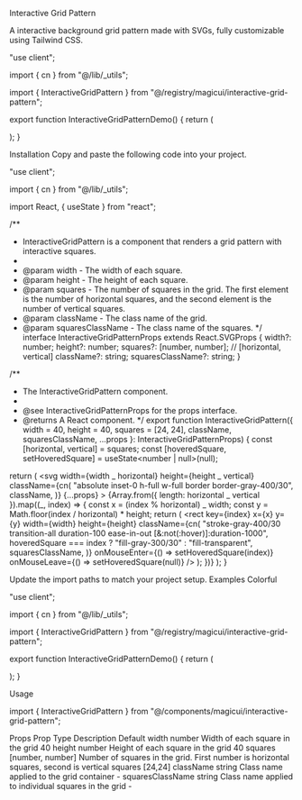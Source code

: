 Interactive Grid Pattern

A interactive background grid pattern made with SVGs, fully customizable using Tailwind CSS.

"use client";

import { cn } from "@/lib/\_utils";

import { InteractiveGridPattern } from "@/registry/magicui/interactive-grid-pattern";

export function InteractiveGridPatternDemo() {
return (
<div className="relative flex h-[500px] w-full flex-col items-center justify-center overflow-hidden rounded-lg border bg-background">
<InteractiveGridPattern
className={cn(
"[mask-image:radial-gradient(400px_circle_at_center,white,transparent)]",
"inset-x-0 inset-y-[-30%] h-[200%] skew-y-12",
)}
/>
</div>
);
}

Installation
Copy and paste the following code into your project.

"use client";

import { cn } from "@/lib/\_utils";

import React, { useState } from "react";

/\*\*

- InteractiveGridPattern is a component that renders a grid pattern with interactive squares.
-
- @param width - The width of each square.
- @param height - The height of each square.
- @param squares - The number of squares in the grid. The first element is the number of horizontal squares, and the second element is the number of vertical squares.
- @param className - The class name of the grid.
- @param squaresClassName - The class name of the squares.
  \*/
  interface InteractiveGridPatternProps extends React.SVGProps<SVGSVGElement> {
  width?: number;
  height?: number;
  squares?: [number, number]; // [horizontal, vertical]
  className?: string;
  squaresClassName?: string;
  }

/\*\*

- The InteractiveGridPattern component.
-
- @see InteractiveGridPatternProps for the props interface.
- @returns A React component.
  \*/
  export function InteractiveGridPattern({
  width = 40,
  height = 40,
  squares = [24, 24],
  className,
  squaresClassName,
  ...props
  }: InteractiveGridPatternProps) {
  const [horizontal, vertical] = squares;
  const [hoveredSquare, setHoveredSquare] = useState<number | null>(null);

return (
<svg
width={width _ horizontal}
height={height _ vertical}
className={cn(
"absolute inset-0 h-full w-full border border-gray-400/30",
className,
)}
{...props} >
{Array.from({ length: horizontal _ vertical }).map((\_, index) => {
const x = (index % horizontal) _ width;
const y = Math.floor(index / horizontal) \* height;
return (
<rect
key={index}
x={x}
y={y}
width={width}
height={height}
className={cn(
"stroke-gray-400/30 transition-all duration-100 ease-in-out [&:not(:hover)]:duration-1000",
hoveredSquare === index ? "fill-gray-300/30" : "fill-transparent",
squaresClassName,
)}
onMouseEnter={() => setHoveredSquare(index)}
onMouseLeave={() => setHoveredSquare(null)}
/>
);
})}
</svg>
);
}

Update the import paths to match your project setup.
Examples
Colorful

"use client";

import { cn } from "@/lib/\_utils";

import { InteractiveGridPattern } from "@/registry/magicui/interactive-grid-pattern";

export function InteractiveGridPatternDemo() {
return (
<div className="relative flex h-[500px] w-full flex-col items-center justify-center overflow-hidden rounded-lg border bg-background">
<InteractiveGridPattern
className={cn(
"[mask-image:radial-gradient(400px_circle_at_center,white,transparent)]",
)}
width={20}
height={20}
squares={[80, 80]}
squaresClassName="hover:fill-blue-500"
/>
</div>
);
}

Usage

import { InteractiveGridPattern } from "@/components/magicui/interactive-grid-pattern";

<div className="relative h-[500px] w-full overflow-hidden">
  <InteractiveGridPattern />
</div>

Props
Prop Type Description Default
width number Width of each square in the grid 40
height number Height of each square in the grid 40
squares [number, number] Number of squares in the grid. First number is horizontal squares, second is vertical squares [24,24]
className string Class name applied to the grid container -
squaresClassName string Class name applied to individual squares in the grid -
